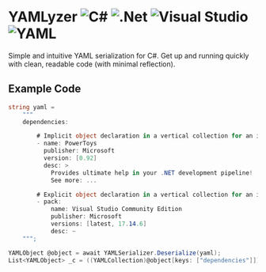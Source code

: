 # YAMLyzer ![C#](https://img.shields.io/badge/c%23-%23239120.svg?style=for-the-badge&logo=csharp&logoColor=white) ![.Net](https://img.shields.io/badge/.NET-5C2D91?style=for-the-badge&logo=.net&logoColor=white) ![Visual Studio](https://img.shields.io/badge/Visual%20Studio-5C2D91.svg?style=for-the-badge&logo=visual-studio&logoColor=white) ![YAML](https://img.shields.io/badge/yaml-%23ffffff.svg?style=for-the-badge&logo=yaml&logoColor=151515)
Simple and intuitive YAML serialization for C#. Get up and running quickly with clean, readable code (with minimal reflection). 

## Example Code
```cs
string yaml =
    """
    dependencies:

        # Implicit object declaration in a vertical collection for an item.
        - name: PowerToys
          publisher: Microsoft
          version: [0.92]
          desc: >
            Provides ultimate help in your .NET development pipeline!
            See more: ...

        # Explicit object declaration in a vertical collection for an item.
        - pack:
            name: Visual Studio Community Edition
            publisher: Microsoft
            versions: [latest, 17.14.6]
            desc: ~
    """;

YAMLObject @object = await YAMLSerializer.Deserialize(yaml);
List<YAMLObject> _c = ((YAMLCollection)@object[keys: ["dependencies"]]).Where(static x => x is YAMLObject)
                                                                       .Select(static x => (YAMLObject)x)
                                                                       .ToList();
```
